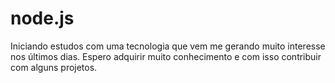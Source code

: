 # node.js 
Iniciando estudos com uma tecnologia que vem me gerando muito interesse nos últimos dias. Espero adquirir muito conhecimento e com isso contribuir com alguns projetos.
